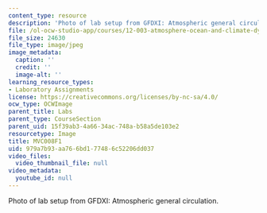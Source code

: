 ```yaml
---
content_type: resource
description: 'Photo of lab setup from GFDXI: Atmospheric general circulation.'
file: /ol-ocw-studio-app/courses/12-003-atmosphere-ocean-and-climate-dynamics-fall-2008/979a7b93aa766bd177486c52206dd037_MVC008F1.jpg
file_size: 24630
file_type: image/jpeg
image_metadata:
  caption: ''
  credit: ''
  image-alt: ''
learning_resource_types:
- Laboratory Assignments
license: https://creativecommons.org/licenses/by-nc-sa/4.0/
ocw_type: OCWImage
parent_title: Labs
parent_type: CourseSection
parent_uid: 15f39ab3-4a66-34ac-748a-b58a5de103e2
resourcetype: Image
title: MVC008F1
uid: 979a7b93-aa76-6bd1-7748-6c52206dd037
video_files:
  video_thumbnail_file: null
video_metadata:
  youtube_id: null
---
```

Photo of lab setup from GFDXI: Atmospheric general circulation.